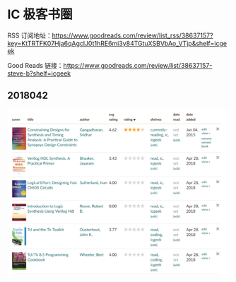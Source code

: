 # IC 极客书圈

RSS 订阅地址：https://www.goodreads.com/review/list_rss/38637157?key=KtTRTFK07Hja6qAgclJ0t1hRE6mi3y84TGtuXSBVbAo_VTjp&shelf=icgeek

Good Reads 链接：https://www.goodreads.com/review/list/38637157-steve-b?shelf=icgeek

## 2018042
![20180428](./res/20180428.png)
